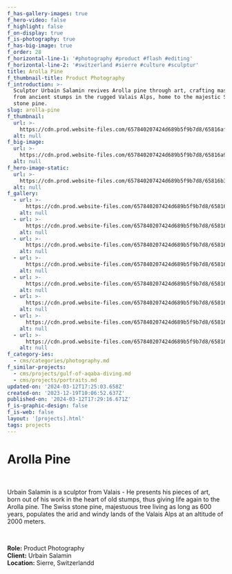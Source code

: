 ```yaml
---
f_has-gallery-images: true
f_hero-video: false
f_highlight: false
f_on-display: true
f_is-photography: true
f_has-big-image: true
f_order: 28
f_horizontal-line-1: '#photography #product #flash #editing'
f_horizontal-line-2: '#switzerland #sierre #culture #sculptur'
title: Arolla Pine
f_thumbnail-title: Product Photography
f_introduction: >-
  Sculptor Urbain Salamin revives Arolla pine through art, crafting masterpieces
  from ancient stumps in the rugged Valais Alps, home to the majestic Swiss
  stone pine.
slug: arolla-pine
f_thumbnail:
  url: >-
    https://cdn.prod.website-files.com/657840207424d689b5f9b7d8/65816afd3a5087c1f39c6cc6_thumbnail.webp
  alt: null
f_big-image:
  url: >-
    https://cdn.prod.website-files.com/657840207424d689b5f9b7d8/65816a985c7a0752bc473a7d_img_racine_02.webp
  alt: null
f_hero-image-static:
  url: >-
    https://cdn.prod.website-files.com/657840207424d689b5f9b7d8/65816b37f3348f27577292ac_hero.webp
  alt: null
f_gallery:
  - url: >-
      https://cdn.prod.website-files.com/657840207424d689b5f9b7d8/65816a983ec93457d09f4a7a_img_racine_01.webp
    alt: null
  - url: >-
      https://cdn.prod.website-files.com/657840207424d689b5f9b7d8/65816da4561f8f93c3f34f7b_026.webp
    alt: null
  - url: >-
      https://cdn.prod.website-files.com/657840207424d689b5f9b7d8/65816da3c1d57744f805180a_063.webp
    alt: null
  - url: >-
      https://cdn.prod.website-files.com/657840207424d689b5f9b7d8/65816da312ef38140336851f_128-28.webp
    alt: null
  - url: >-
      https://cdn.prod.website-files.com/657840207424d689b5f9b7d8/65816da3ce6df7cee506da48_144-02.webp
    alt: null
  - url: >-
      https://cdn.prod.website-files.com/657840207424d689b5f9b7d8/65816da30e13f32fb4efa3d7_173.webp
    alt: null
  - url: >-
      https://cdn.prod.website-files.com/657840207424d689b5f9b7d8/65816da2ca178471546dbb0f_212.webp
    alt: null
  - url: >-
      https://cdn.prod.website-files.com/657840207424d689b5f9b7d8/65816a985c7a0752bc473a7d_img_racine_02.webp
    alt: null
f_category-ies:
  - cms/categories/photography.md
f_similar-projects:
  - cms/projects/gulf-of-aqaba-diving.md
  - cms/projects/portraits.md
updated-on: '2024-03-12T17:25:03.658Z'
created-on: '2023-12-19T10:06:52.637Z'
published-on: '2024-03-12T17:29:16.671Z'
f_is-graphic-design: false
f_is-web: false
layout: '[projects].html'
tags: projects
---
```


Arolla Pine
===========

‍

Urbain Salamin is a sculptor from Valais - He presents his pieces of art, born out of his work in the heart of old stumps, thus giving life again to the Arolla pine. The Swiss stone pine, majestuous tree living as long as 600 years, populates the arid and windy lands of the Valais Alps at an altitude of 2000 meters.

‍

**Role:** Product Photography  
**Client:** Urbain Salamin  
**Location:** Sierre, Switzerlandd
